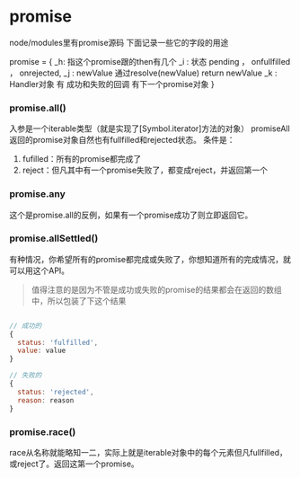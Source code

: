 # promise

node/modules里有promise源码
下面记录一些它的字段的用途

promise = {
  _h: 指这个promise跟的then有几个
  _i : 状态 pending ， onfullfilled ， onrejected,
  _j : newValue 通过resolve(newValue) return newValue
  _k : Handler对象 有 成功和失败的回调 有下一个promise对象
}

### promise.all()

入参是一个iterable类型（就是实现了[Symbol.iterator]方法的对象）
promiseAll返回的promise对象自然也有fullfilled和rejected状态。
条件是：

1. fufilled：所有的promise都完成了
2. reject：但凡其中有一个promise失败了，都变成reject，并返回第一个


### promise.any

这个是promise.all的反例，如果有一个promise成功了则立即返回它。


### promise.allSettled()

有种情况，你希望所有的promise都完成或失败了，你想知道所有的完成情况，就可以用这个API。

> 值得注意的是因为不管是成功或失败的promise的结果都会在返回的数组中，所以包装了下这个结果

```js

// 成功的
{
  status: 'fulfilled',
  value: value
}

// 失败的
{
  status: 'rejected',
  reason: reason
}
```

### promise.race()

race从名称就能略知一二，实际上就是iterable对象中的每个元素但凡fullfilled，或reject了。返回这第一个promise。